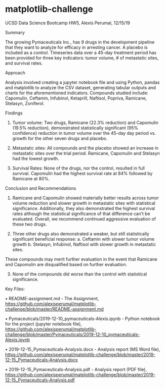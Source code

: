 # matplotlib-challenge
UCSD Data Science Bootcamp HW5, Alexis Perumal, 12/15/19

Summary

The growing Pymaceuticals Inc., has 9 drugs in the development pipeline that they want to analyze for efficacy in arresting cancer. A placebo is included as a control. Timeseries data over a 45-day treatment period has been provided for three key indicators: tumor volume, # of metastatic sites, and survival rates. 


Approach

Analysis involved creating a jupyter notebook file and using Python, pandas and matplotlib to analyze the CSV dataset, generating tabular outputs and charts for the aforementioned indicators. Compounds studied include: Capomulin, Ceftamin, Infubinol, Ketaprill, Naftisol, Popriva, Ramicane, Stelasyn, Zoniferol.


Findings

1.	Tumor volume: Two drugs, Ramicane (22.3% reduction) and Capomulin (19.5% reduction), demonstrated statistically significant (95% confidence) reduction in tumor volume over the 45-day day period vs. growth for the other seven drugs and placebo.

2.	Metastatic sites: All compounds and the placebo showed an increase in metastatic sites over the trial period. Ramicane, Capomulin and Stelasyn had the lowest growth.

3.	Survival Rates: None of the drugs, nor the control, resulted in full survival. Capomulin had the highest survival rate at 84% followed by Ramicane at 80%.


Conclusion and Recommendations

1.	Ramicane and Capomulin showed materially better results across tumor volume reduction and slower growth in metastatic sites with statistical significance. Additionally, they also demonstrated the highest survival rates although the statistical significance of that difference can’t be evaluated. Overall, we recommend continued aggressive evaluation of these two drugs.

2.	Three other drugs also demonstrated a weaker, but still statistically significant beneficial response:
a.	Ceftamin with slower tumor volume growth
b.	Stelasyn, Infubinol, Naftisol with slower growth in metastatic sites.

These compounds may merit further evaluation in the event that Ramicane and Capomulin are disqualified based on further evaluation.

3.	None of the compounds did worse than the control with statistical significance.


Key Files:

• README-assignment.md - The Assignment, https://github.com/alexisperumal/matplotlib-challenge/blob/master/README-assignment.md

• Pymaceuticals/2019-12-10_pymaceuticals-Alexis.ipynb - Python notebook for the project (jupyter notebook file), https://github.com/alexisperumal/matplotlib-challenge/blob/master/Pymaceuticals/2019-12-10_pymaceuticals-Alexis.ipynb

• 2019-12-15_Pymaceuticals-Analysis.docx - Analysis report (MS Word file), https://github.com/alexisperumal/matplotlib-challenge/blob/master/2019-12-15_Pymaceuticals-Analysis.docx

• 2019-12-15_Pymaceuticals-Analysis.pdf  - Analysis report (PDF file), https://github.com/alexisperumal/matplotlib-challenge/blob/master/2019-12-15_Pymaceuticals-Analysis.pdf

